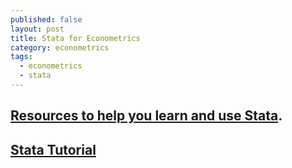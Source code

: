 ```yaml
---
published: false
layout: post
title: Stata for Econometrics
category: econometrics
tags:
  - econometrics
  - stata
---
```

##  [Resources to help you learn and use Stata](http://www.ats.ucla.edu/stat/stata/). 


## [Stata Tutorial](http://data.princeton.edu/stata/)
